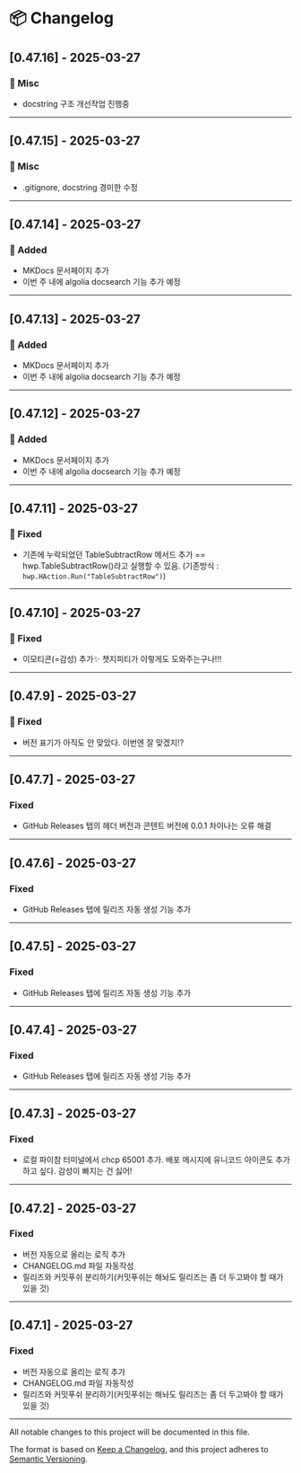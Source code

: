 # 📦 Changelog

## [0.47.16] - 2025-03-27
### 📝 Misc
- docstring 구조 개선작업 진행중

---

## [0.47.15] - 2025-03-27
### 📝 Misc
- .gitignore, docstring 경미한 수정

---

## [0.47.14] - 2025-03-27
### 🚀 Added
- MKDocs 문서페이지 추가
- 이번 주 내에 algolia docsearch 기능 추가 예정

---

## [0.47.13] - 2025-03-27
### 🚀 Added
- MKDocs 문서페이지 추가
- 이번 주 내에 algolia docsearch 기능 추가 예정

---

## [0.47.12] - 2025-03-27
### 🚀 Added
- MKDocs 문서페이지 추가
- 이번 주 내에 algolia docsearch 기능 추가 예정

---

## [0.47.11] - 2025-03-27
### 🐛 Fixed
- 기존에 누락되었던 TableSubtractRow 메서드 추가 == hwp.TableSubtractRow()라고 실행할 수 있음. (기존방식 : `hwp.HAction.Run("TableSubtractRow")`)

---

## [0.47.10] - 2025-03-27
### 🐛 Fixed
- 이모티콘(=감성) 추가✨ 챗지피티가 이렇게도 도와주는구나!!!

---

## [0.47.9] - 2025-03-27
### 🐛 Fixed
- 버전 표기가 아직도 안 맞았다. 이번엔 잘 맞겠지!?

---

## [0.47.7] - 2025-03-27
### Fixed
- GitHub Releases 탭의 헤더 버전과 콘텐트 버전에 0.0.1 차이나는 오류 해결

---

## [0.47.6] - 2025-03-27
### Fixed
- GitHub Releases 탭에 릴리즈 자동 생성 기능 추가

---

## [0.47.5] - 2025-03-27
### Fixed
- GitHub Releases 탭에 릴리즈 자동 생성 기능 추가

---

## [0.47.4] - 2025-03-27
### Fixed
- GitHub Releases 탭에 릴리즈 자동 생성 기능 추가

---

## [0.47.3] - 2025-03-27
### Fixed
- 로컬 파이참 터미널에서 chcp 65001 추가. 배포 메시지에 유니코드 아이콘도 추가하고 싶다. 감성이 빠지는 건 싫어!

---

## [0.47.2] - 2025-03-27
### Fixed
- 버전 자동으로 올리는 로직 추가
- CHANGELOG.md 파일 자동작성
- 릴리즈와 커밋푸쉬 분리하기(커밋푸쉬는 해놔도 릴리즈는 좀 더 두고봐야 할 때가 있을 것)

---

## [0.47.1] - 2025-03-27
### Fixed
- 버전 자동으로 올리는 로직 추가
- CHANGELOG.md 파일 자동작성
- 릴리즈와 커밋푸쉬 분리하기(커밋푸쉬는 해놔도 릴리즈는 좀 더 두고봐야 할 때가 있을 것)

---

All notable changes to this project will be documented in this file.

The format is based on [Keep a Changelog](https://keepachangelog.com/en/1.1.0/),
and this project adheres to [Semantic Versioning](https://semver.org/spec/v2.0.0.html).

